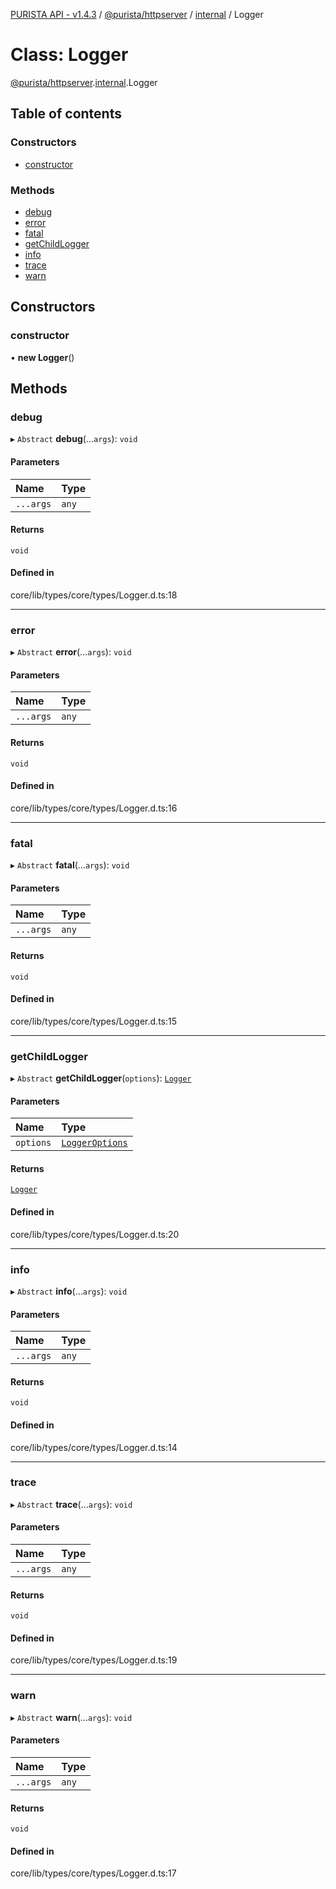 [PURISTA API - v1.4.3](../README.md) / [@purista/httpserver](../modules/purista_httpserver.md) / [internal](../modules/purista_httpserver.internal.md) / Logger

# Class: Logger

[@purista/httpserver](../modules/purista_httpserver.md).[internal](../modules/purista_httpserver.internal.md).Logger

## Table of contents

### Constructors

- [constructor](purista_httpserver.internal.Logger.md#constructor)

### Methods

- [debug](purista_httpserver.internal.Logger.md#debug)
- [error](purista_httpserver.internal.Logger.md#error)
- [fatal](purista_httpserver.internal.Logger.md#fatal)
- [getChildLogger](purista_httpserver.internal.Logger.md#getchildlogger)
- [info](purista_httpserver.internal.Logger.md#info)
- [trace](purista_httpserver.internal.Logger.md#trace)
- [warn](purista_httpserver.internal.Logger.md#warn)

## Constructors

### constructor

• **new Logger**()

## Methods

### debug

▸ `Abstract` **debug**(...`args`): `void`

#### Parameters

| Name | Type |
| :------ | :------ |
| `...args` | `any` |

#### Returns

`void`

#### Defined in

core/lib/types/core/types/Logger.d.ts:18

___

### error

▸ `Abstract` **error**(...`args`): `void`

#### Parameters

| Name | Type |
| :------ | :------ |
| `...args` | `any` |

#### Returns

`void`

#### Defined in

core/lib/types/core/types/Logger.d.ts:16

___

### fatal

▸ `Abstract` **fatal**(...`args`): `void`

#### Parameters

| Name | Type |
| :------ | :------ |
| `...args` | `any` |

#### Returns

`void`

#### Defined in

core/lib/types/core/types/Logger.d.ts:15

___

### getChildLogger

▸ `Abstract` **getChildLogger**(`options`): [`Logger`](purista_httpserver.internal.Logger.md)

#### Parameters

| Name | Type |
| :------ | :------ |
| `options` | [`LoggerOptions`](../modules/purista_httpserver.internal.md#loggeroptions) |

#### Returns

[`Logger`](purista_httpserver.internal.Logger.md)

#### Defined in

core/lib/types/core/types/Logger.d.ts:20

___

### info

▸ `Abstract` **info**(...`args`): `void`

#### Parameters

| Name | Type |
| :------ | :------ |
| `...args` | `any` |

#### Returns

`void`

#### Defined in

core/lib/types/core/types/Logger.d.ts:14

___

### trace

▸ `Abstract` **trace**(...`args`): `void`

#### Parameters

| Name | Type |
| :------ | :------ |
| `...args` | `any` |

#### Returns

`void`

#### Defined in

core/lib/types/core/types/Logger.d.ts:19

___

### warn

▸ `Abstract` **warn**(...`args`): `void`

#### Parameters

| Name | Type |
| :------ | :------ |
| `...args` | `any` |

#### Returns

`void`

#### Defined in

core/lib/types/core/types/Logger.d.ts:17
